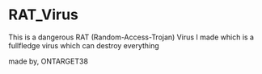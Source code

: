 # RAT_Virus
This is a dangerous RAT (Random-Access-Trojan) Virus I made which is a fullfledge virus which can destroy everything

made by, ONTARGET38
